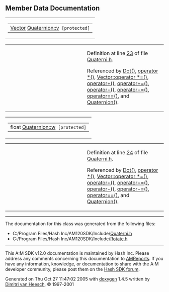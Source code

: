 ## Member Data Documentation

<span id="9e3669d19b675bd57058fd4664205d2a" class="anchor"></span>

<table class="mdTable" data-cellpadding="2" data-cellspacing="0">
<colgroup>
<col style="width: 100%" />
</colgroup>
<tbody>
<tr>
<td class="mdRow"><table data-cellpadding="0" data-cellspacing="0" data-border="0">
<tbody>
<tr>
<td class="md" data-nowrap="" data-valign="top"><a href="classVector.md" class="el">Vector</a> <a href="classQuaternion.md#9e3669d19b675bd57058fd4664205d2a" class="el">Quaternion::v</a><code> [protected]</code></td>
</tr>
</tbody>
</table></td>
</tr>
</tbody>
</table>

<table data-cellspacing="5" data-cellpadding="0" data-border="0">
<colgroup>
<col style="width: 50%" />
<col style="width: 50%" />
</colgroup>
<tbody>
<tr>
<td> </td>
<td><p>Definition at line <a href="Quaterni_8h-source.md#l00023" class="el">23</a> of file <a href="Quaterni_8h-source.md" class="el">Quaterni.h</a>.</p>
<p>Referenced by <a href="Quaterni_8h-source.md#l00213" class="el">Dot()</a>, <a href="Quaterni_8h-source.md#l00280" class="el">operator *()</a>, <a href="Quaterni_8h-source.md#l00285" class="el">Vector::operator *=()</a>, <a href="Quaterni_8h-source.md#l00163" class="el">operator+()</a>, <a href="Quaterni_8h-source.md#l00144" class="el">operator+=()</a>, <a href="Quaterni_8h-source.md#l00167" class="el">operator-()</a>, <a href="Quaterni_8h-source.md#l00145" class="el">operator-=()</a>, <a href="Quaterni_8h-source.md#l00139" class="el">operator==()</a>, and <a href="Quaterni_8h-source.md#l00043" class="el">Quaternion()</a>.</p></td>
</tr>
</tbody>
</table>

<span id="f1290186a5d0b1ceab27f4e77c0c5d68" class="anchor"></span>

<table class="mdTable" data-cellpadding="2" data-cellspacing="0">
<colgroup>
<col style="width: 100%" />
</colgroup>
<tbody>
<tr>
<td class="mdRow"><table data-cellpadding="0" data-cellspacing="0" data-border="0">
<tbody>
<tr>
<td class="md" data-nowrap="" data-valign="top">float <a href="classQuaternion.md#f1290186a5d0b1ceab27f4e77c0c5d68" class="el">Quaternion::w</a><code> [protected]</code></td>
</tr>
</tbody>
</table></td>
</tr>
</tbody>
</table>

<table data-cellspacing="5" data-cellpadding="0" data-border="0">
<colgroup>
<col style="width: 50%" />
<col style="width: 50%" />
</colgroup>
<tbody>
<tr>
<td> </td>
<td><p>Definition at line <a href="Quaterni_8h-source.md#l00024" class="el">24</a> of file <a href="Quaterni_8h-source.md" class="el">Quaterni.h</a>.</p>
<p>Referenced by <a href="Quaterni_8h-source.md#l00213" class="el">Dot()</a>, <a href="Quaterni_8h-source.md#l00280" class="el">operator *()</a>, <a href="Quaterni_8h-source.md#l00285" class="el">Vector::operator *=()</a>, <a href="Quaterni_8h-source.md#l00163" class="el">operator+()</a>, <a href="Quaterni_8h-source.md#l00144" class="el">operator+=()</a>, <a href="Quaterni_8h-source.md#l00167" class="el">operator-()</a>, <a href="Quaterni_8h-source.md#l00145" class="el">operator-=()</a>, <a href="Quaterni_8h-source.md#l00139" class="el">operator==()</a>, and <a href="Quaterni_8h-source.md#l00043" class="el">Quaternion()</a>.</p></td>
</tr>
</tbody>
</table>

------------------------------------------------------------------------

The documentation for this class was generated from the following files:

- C:/Program Files/Hash Inc/AM120SDK/Include/<a href="Quaterni_8h-source.md" class="el">Quaterni.h</a>
- C:/Program Files/Hash Inc/AM120SDK/Include/<a href="Rotate_8h-source.md" class="el">Rotate.h</a>

------------------------------------------------------------------------

<span class="small">This A:M SDK v12.0 documentation is maintained by Hash Inc. Please address any comments concerning this documentation to [AMReports](http://www.hash.com/reports). If you have any information, knowledge, or documentation to share with the A:M developer community, please post them on the [Hash SDK forum](http://www.hash.com/forums/index.php?showforum=11).</span>

Generated on Thu Oct 27 11:47:02 2005 with [<span class="image placeholder" original-image-src="doxygen.png" original-image-title="" height="45" width="100" align="middle" border="0">doxygen</span>](http://www.doxygen.org/index.html) 1.4.5 written by [Dimitri van Heesch](mailto:dimitri@stack.nl), © 1997-2001
